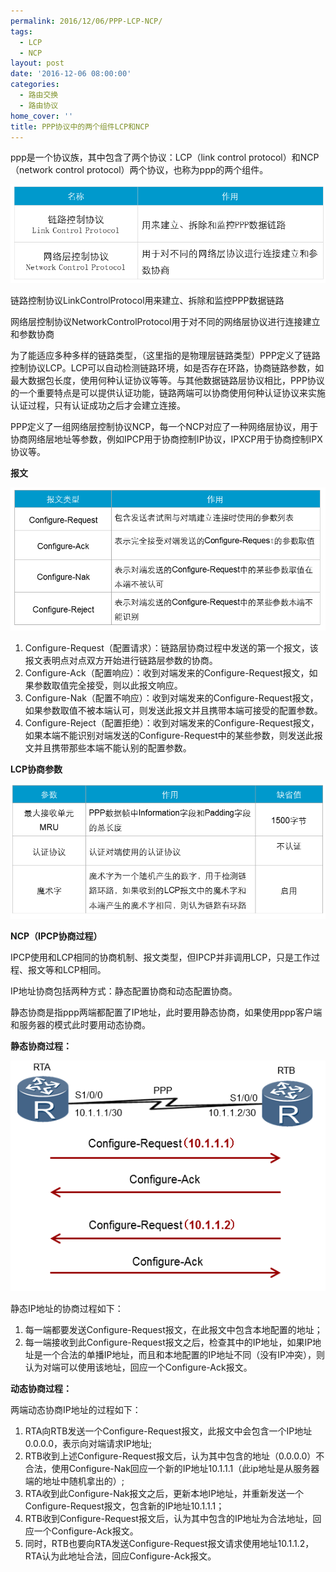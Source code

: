 ```yaml
---
permalink: 2016/12/06/PPP-LCP-NCP/
tags:
  - LCP
  - NCP
layout: post
date: '2016-12-06 08:00:00'
categories:
  - 路由交换
  - 路由协议
home_cover: ''
title: PPP协议中的两个组件LCP和NCP
---
```


ppp是一个协议族，其中包含了两个协议：LCP（link control protocol）和NCP（network control protocol）两个协议，也称为ppp的两个组件。


![5ab8ee99e3d19.png](../post_images/49841dd68d1a23f4fb718c93d993531b.png)


链路控制协议LinkControlProtocol用来建立、拆除和监控PPP数据链路


网络层控制协议NetworkControlProtocol用于对不同的网络层协议进行连接建立和参数协商


为了能适应多种多样的链路类型，（这里指的是物理层链路类型）PPP定义了链路控制协议LCP。LCP可以自动检测链路环境，如是否存在环路，协商链路参数，如最大数据包长度，使用何种认证协议等等。与其他数据链路层协议相比，PPP协议的一个重要特点是可以提供认证功能，链路两端可以协商使用何种认证协议来实施认证过程，只有认证成功之后才会建立连接。


PPP定义了一组网络层控制协议NCP，每一个NCP对应了一种网络层协议，用于协商网络层地址等参数，例如IPCP用于协商控制IP协议，IPXCP用于协商控制IPX协议等。


**报文**


![5ab8eee03d617.png](../post_images/21d2a2164a1e0d640590e338198d5d66.png)

1. Configure-Request（配置请求）：链路层协商过程中发送的第一个报文，该报文表明点对点双方开始进行链路层参数的协商。
2. Configure-Ack（配置响应）：收到对端发来的Configure-Request报文，如果参数取值完全接受，则以此报文响应。
3. Configure-Nak（配置不响应）：收到对端发来的Configure-Request报文，如果参数取值不被本端认可，则发送此报文并且携带本端可接受的配置参数。
4. Configure-Reject（配置拒绝）：收到对端发来的Configure-Request报文，如果本端不能识别对端发送的Configure-Request中的某些参数，则发送此报文并且携带那些本端不能认别的配置参数。

**LCP协商参数**


![5ab8ef4a3992d.png](../post_images/b1a2493db0eacddbcca0f9c46212aefe.png)


**NCP（IPCP协商过程）**


IPCP使用和LCP相同的协商机制、报文类型，但IPCP并非调用LCP，只是工作过程、报文等和LCP相同。


IP地址协商包括两种方式：静态配置协商和动态配置协商。


静态协商是指ppp两端都配置了IP地址，此时要用静态协商，如果使用ppp客户端和服务器的模式此时要用动态协商。


**静态协商过程：**


![5ab8ef9287cd8.png](../post_images/2f9a14dff4099c77a8c0f2cb60a91e8a.png)


静态IP地址的协商过程如下：

1. 每一端都要发送Configure-Request报文，在此报文中包含本地配置的地址；
2. 每一端接收到此Configure-Request报文之后，检查其中的IP地址，如果IP地址是一个合法的单播IP地址，而且和本地配置的IP地址不同（没有IP冲突），则认为对端可以使用该地址，回应一个Configure-Ack报文。

**动态协商过程：**


两端动态协商IP地址的过程如下：

1. RTA向RTB发送一个Configure-Request报文，此报文中会包含一个IP地址0.0.0.0，表示向对端请求IP地址;
2. RTB收到上述Configure-Request报文后，认为其中包含的地址（0.0.0.0）不合法，使用Configure-Nak回应一个新的IP地址10.1.1.1（此ip地址是从服务器端的地址中随机拿出的）;
3. RTA收到此Configure-Nak报文之后，更新本地IP地址，并重新发送一个Configure-Request报文，包含新的IP地址10.1.1.1；
4. RTB收到Configure-Request报文后，认为其中包含的IP地址为合法地址，回应一个Configure-Ack报文。
5. 同时，RTB也要向RTA发送Configure-Request报文请求使用地址10.1.1.2，RTA认为此地址合法，回应Configure-Ack报文。
